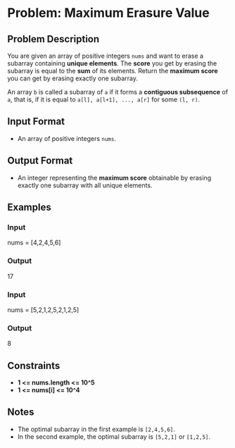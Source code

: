 
# Problem: Maximum Erasure Value

## Problem Description
You are given an array of positive integers `nums` and want to erase a subarray containing **unique elements**. The **score** you get by erasing the subarray is equal to the **sum** of its elements. Return the **maximum score** you can get by erasing exactly one subarray.

An array `b` is called a subarray of `a` if it forms a **contiguous subsequence** of `a`, that is, if it is equal to `a[l], a[l+1], ..., a[r]` for some `(l, r)`.

## Input Format
- An array of positive integers `nums`.

## Output Format
- An integer representing the **maximum score** obtainable by erasing exactly one subarray with all unique elements.

## Examples

### Input
nums = [4,2,4,5,6]
<br/>

### Output
17
<br/>

### Input
nums = [5,2,1,2,5,2,1,2,5]
<br/>

### Output
8
<br/>

## Constraints
- **1 <= nums.length <= 10^5**
- **1 <= nums[i] <= 10^4**

## Notes
- The optimal subarray in the first example is `[2,4,5,6]`.
- In the second example, the optimal subarray is `[5,2,1]` or `[1,2,5]`.

